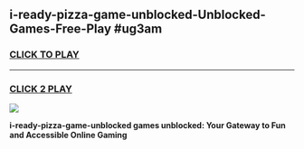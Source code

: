 
## i-ready-pizza-game-unblocked-Unblocked-Games-Free-Play #ug3am
<h3>
<a href="https://us.freeplayer.one?title=i-ready-pizza-game-unblocked&ref=9M">CLICK TO PLAY</a></h3>
<hr>

<h3>
<a href="https://us.freeplayer.one?title=i-ready-pizza-game-unblocked&ref=9M">CLICK 2 PLAY</a>
  
</h3>

<a href="https://us.freeplayer.one?title=i-ready-pizza-game-unblocked&ref=9M"><img src="https://clearcache.store/games.png"></a>


**i-ready-pizza-game-unblocked games unblocked: Your Gateway to Fun and Accessible Online Gaming**
